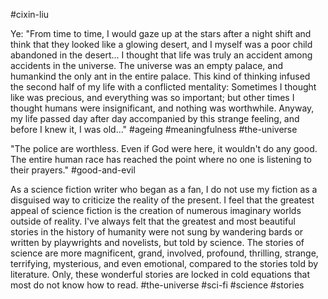 #cixin-liu

Ye: "From time to time, I would gaze up at the stars after a night shift and think that they looked like a glowing desert, and I myself was a poor child abandoned in the desert... I thought that life was truly an accident among accidents in the universe. The universe was an empty palace, and humankind the only ant in the entire palace. This kind of thinking infused the second half of my life with a conflicted mentality: Sometimes I thought like was precious, and everything was so important; but other times I thought humans were insignificant, and nothing was worthwhile. Anyway, my life passed day after day accompanied by this strange feeling, and before I knew it, I was old..."
#ageing #meaningfulness #the-universe 

"The police are worthless. Even if God were here, it wouldn't do any good. The entire human race has reached the point where no one is listening to their prayers."
#good-and-evil 

As a science fiction writer who began as a fan, I do not use my fiction as a disguised way to criticize the reality of the present. I feel that the greatest appeal of science fiction is the creation of numerous imaginary worlds outside of reality. I've always felt that the greatest and most beautiful stories in the history of humanity were not sung by wandering bards or written by playwrights and novelists, but told by science. The stories of science are more magnificent, grand, involved, profound, thrilling, strange, terrifying, mysterious, and even emotional, compared to the stories told by literature. Only, these wonderful stories are locked in cold equations that most do not know how to read. 
#the-universe #sci-fi #science #stories 